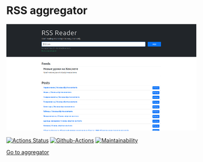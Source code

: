 # RSS aggregator

[![rss-aggregator](https://github.com/alex-ismailov/git-imgs/blob/master/rss-agg-filled2-500x281.png)](https://github.com/alex-ismailov/frontend-project-lvl3)

[![Actions Status](https://github.com/alex-ismailov/frontend-project-lvl3/workflows/hexlet-check/badge.svg)](https://github.com/alex-ismailov/frontend-project-lvl3/actions)
[![Github-Actions](https://github.com/alex-ismailov/frontend-project-lvl3/workflows/Node%20CI/badge.svg)](https://github.com/alex-ismailov/frontend-project-lvl3/actions)
[![Maintainability](https://api.codeclimate.com/v1/badges/0fc68b512a3181fca11a/maintainability)](https://codeclimate.com/github/alex-ismailov/frontend-project-lvl3/maintainability)

[Go to aggregator](https://frontend-project-lvl3-ashen.vercel.app)
